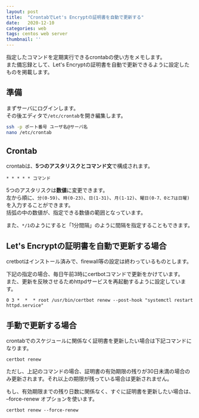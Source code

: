 ```yaml
---
layout: post
title:  "CrontabでLet's Encryptの証明書を自動で更新する"
date:   2020-12-10
categories: web
tags: centos web server
thumbnail: ''
---
```


指定したコマンドを定期実行できるcrontabの使い方をメモします。  
また備忘録として、Let's Encryptの証明書を自動で更新できるように設定したものを掲載します。

## 準備

まずサーバにログインします。  
その後エディタで`/etc/crontab`を開き編集します。

```bash
ssh -p ポート番号 ユーザ名@サーバ名
nano /etc/crontab
```

## Crontab

crontabは、**5つのアスタリスクとコマンド文**で構成されます。

```
* * * * * コマンド
```

5つのアスタリスクは**数値**に変更できます。  
左から順に、`分(0-59)`、`時(0-23)`、`日(1-31)`、`月(1-12)`、`曜日(0-7、0と7は日曜)`を入力することができます。  
括弧の中の数値が、指定できる数値の範囲となっています。

また、`*/1`のようにすると「1分間隔」のように間隔を指定することもできます。


## Let's Encryptの証明書を自動で更新する場合

cretbotはインストール済みで、firewall等の設定は終わっているものとします。

下記の指定の場合、毎日午前3時にcertbotコマンドで更新をかけています。  
また、更新を反映させるためhttpdサービスを再起動するように設定しています。

```
0 3 *  *  * root /usr/bin/certbot renew --post-hook "systemctl restart httpd.service"
```

## 手動で更新する場合

crontabでのスケジュールに関係なく証明書を更新したい場合は下記コマンドになります。

```
certbot renew
```

ただし、上記のコマンドの場合、証明書の有効期限の残りが30日未満の場合のみ更新されます。それ以上の期限が残っている場合は更新されません。 
 
もし、有効期限までの残り日数に関係なく、すぐに証明書を更新したい場合は、 –force-renew オプションを使います。

```
certbot renew --force-renew
```
